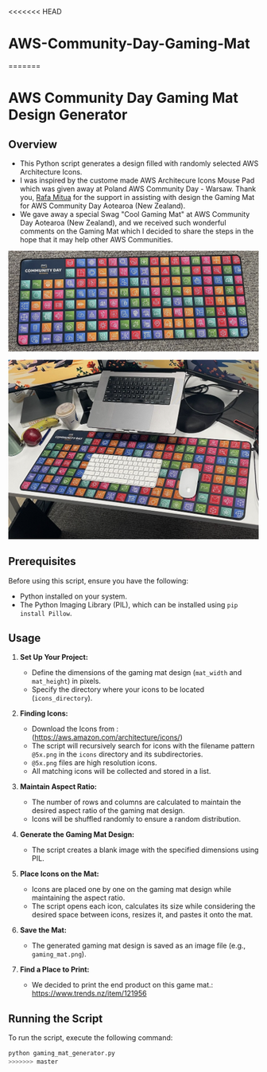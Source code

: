 <<<<<<< HEAD
# AWS-Community-Day-Gaming-Mat
=======
# AWS Community Day Gaming Mat Design Generator

## Overview

- This Python script generates a design filled with randomly selected AWS Architecture Icons.
- I was inspired by the custome made AWS Architecure Icons Mouse Pad which was given away at Poland AWS Community Day - Warsaw. Thank you, [Rafa Mitua](https://www.linkedin.com/in/rmitula/) for the support in assisting with design the Gaming Mat for AWS Community Day Aotearoa (New Zealand).
- We gave away a special Swag "Cool Gaming Mat" at AWS Community Day Aotearoa (New Zealand), and we received such wonderful comments on the Gaming Mat which I decided to share the steps in the hope that it may help other AWS Communities. 


![Sample Gaming Mat](mat-2.png)


![Sample Gaming Mat](mat-1.png)

## Prerequisites

Before using this script, ensure you have the following:

- Python installed on your system.
- The Python Imaging Library (PIL), which can be installed using `pip install Pillow`.

## Usage

1. **Set Up Your Project:**

   - Define the dimensions of the gaming mat design (`mat_width` and `mat_height`) in pixels.
   - Specify the directory where your icons to be located (`icons_directory`).

2. **Finding Icons:**

   - Download the Icons from : (https://aws.amazon.com/architecture/icons/)
   - The script will recursively search for icons with the filename pattern `@5x.png` in the `icons` directory and its subdirectories.
   - `@5x.png` files are high resolution icons.
   - All matching icons will be collected and stored in a list.

3. **Maintain Aspect Ratio:**

   - The number of rows and columns are calculated to maintain the desired aspect ratio of the gaming mat design.
   - Icons will be shuffled randomly to ensure a random distribution.

4. **Generate the Gaming Mat Design:**

   - The script creates a blank image with the specified dimensions using PIL.

5. **Place Icons on the Mat:**

   - Icons are placed one by one on the gaming mat design while maintaining the aspect ratio.
   - The script opens each icon, calculates its size while considering the desired space between icons, resizes it, and pastes it onto the mat.

6. **Save the Mat:**

   - The generated gaming mat design is saved as an image file (e.g., `gaming_mat.png`).

7. **Find a Place to Print:**

   - We decided to print the end product on this game mat.: https://www.trends.nz/item/121956

## Running the Script

To run the script, execute the following command:

```bash
python gaming_mat_generator.py
>>>>>>> master
